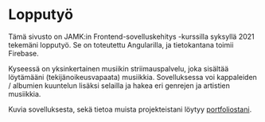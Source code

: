 # Lopputyö

Tämä sivusto on JAMK:in Frontend-sovelluskehitys -kurssilla syksyllä 2021 tekemäni lopputyö. Se on toteutettu Angularilla, ja tietokantana toimii Firebase.

Kyseessä on yksinkertainen musiikin striimauspalvelu, joka sisältää löytämääni (tekijänoikeusvapaata) musiikkia. Sovelluksessa voi kappaleiden / albumien kuuntelun lisäksi selailla ja hakea eri genrejen ja artistien musiikkia.

Kuvia sovelluksesta, sekä tietoa muista projekteistani löytyy [portfoliostani](https://ville-kuusela.github.io/#/projektit/4).
